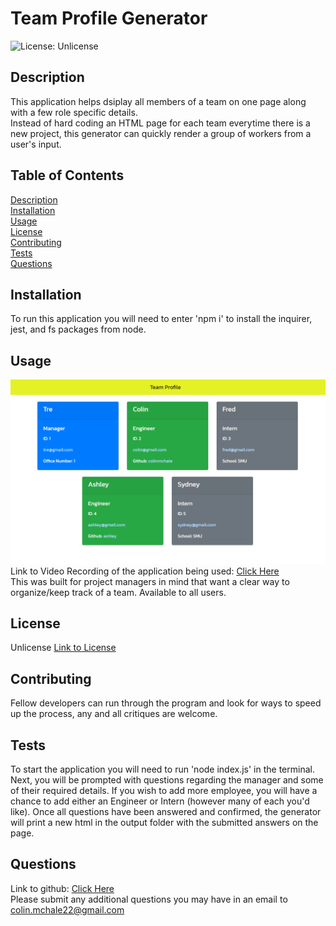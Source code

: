 # Team Profile Generator
![License: Unlicense](https://img.shields.io/badge/license-Unlicense-blue.svg)

## Description  
This application helps dsiplay all members of a team on one page along with a few role specific details.  
Instead of hard coding an HTML page for each team everytime there is a new project, this generator can quickly render a group of workers from a user's input.  
  


## Table of Contents  
[Description](#description)   
[Installation](#installation)  
[Usage](#usage)  
[License](#license)  
[Contributing](#contributing)  
[Tests](#tests)  
[Questions](#questions)  

## Installation  
To run this application you will need to enter 'npm i' to install the inquirer, jest, and fs packages from node.

## Usage  
![Screenshot of App](./img/TeamPRofile.png)
Link to Video Recording of the application being used: [Click Here](https://drive.google.com/file/d/1XN6bJrGSoWQA54oOzS_FUVA58JaZWJyv/view)  
This was built for project managers in mind that want a clear way to organize/keep track of a team. Available to all users.

## License 
Unlicense
[Link to License](https://unlicense.org/)

## Contributing  
Fellow developers can run through the program and look for ways to speed up the process, any and all critiques are welcome.

## Tests  
To start the application you will need to run 'node index.js' in the terminal. Next, you will be prompted with questions regarding the manager and some of their required details. If you wish to add more employee, you will have a chance to add either an Engineer or Intern (however many of each you'd like). Once all questions have been answered and confirmed, the generator will print a new html in the output folder with the submitted answers on the page.

## Questions
Link to github: [Click Here](https://github.com/colinmchale)  
Please submit any additional questions you may have in an email to colin.mchale22@gmail.com
